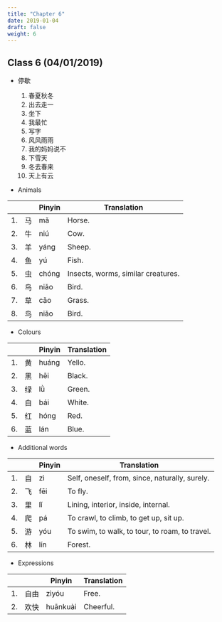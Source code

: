 ```yaml
---
title: "Chapter 6"
date: 2019-01-04
draft: false
weight: 6
---
```


## Class 6 (04/01/2019)

- 停歇

	1. 春夏秋冬
	2. 出去走一
	3. 坐下
	4. 我最忙
	5. 写字
	6. 风风雨雨
	7. 我的妈妈说不
	8. 下雪天
	9. 冬去春来
	10. 天上有云

- Animals

|    |    | Pinyin | Translation                        |
|----|--- |--------|------------------------------------|
| 1. | 马 | mǎ     | Horse.                             |
| 2. | 牛 | niú    | Cow.                               |
| 3. | 羊 | yáng   | Sheep.                             |
| 4. | 鱼 | yú     | Fish.                              |
| 5. | 虫 | chóng  | Insects, worms, similar creatures. |
| 6. | 鸟 | niǎo   | Bird.                              |
| 7. | 草 | cǎo    | Grass.                             |
| 8. | 鸟 | niǎo   | Bird.                              |

- Colours

|    |    | Pinyin | Translation |
|----|--- |--------|-------------|
| 1. | 黄 | huáng  | Yello.      |
| 2. | 黑 | hēi    | Black.      |
| 3. | 绿 | lǜ     | Green.      |
| 4. | 白 | bái    | White.      |
| 5. | 红 | hóng   | Red.        |
| 6. | 蓝 | lán    | Blue.       |

- Additional words

|    |    | Pinyin | Translation |
|----|--- |--------|-------------|
| 1. | 自 | zì     | Self, oneself, from, since, naturally, surely. |
| 2. | 飞 | fēi    | To fly.     |
| 3. | 里 | lǐ     | Lining, interior, inside, internal. |
| 4. | 爬 | pá     | To crawl, to climb, to get up, sit up. |
| 5. | 游 | yóu    | To swim, to walk, to tour, to roam, to travel.        |
| 6. | 林 | lín    | Forest.     |

- Expressions
	
|    |      | Pinyin   | Translation |
|----|------|----------|-------------|
| 1. | 自由 | zìyóu    | Free.       |
| 2. | 欢快 | huānkuài | Cheerful.   |
